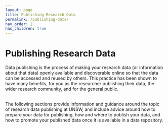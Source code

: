 ```yaml
---
layout: page
title: Publishing Research Data
permalink: /publishing-data/
nav_order: 2
has_children: true
---
```


# Publishing Research Data
<p class="fs-6 fw-300">Data publishing is the process of making your research data (or information about that data) openly available and discoverable online so that the data can be accessed and reused by others. This practice has been shown to have many benefits, for you as the researcher publishing their data, the wider research community, and for the general public.
</p>
<br/>
The following sections provide information and guidance around the topic of research data publishing at UNSW, and include advice around how to prepare your data for publishing, how and where to publish your data, and how to promote your published data once it is available in a data repository.
